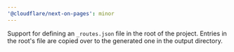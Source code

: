 ```yaml
---
'@cloudflare/next-on-pages': minor
---
```


Support for defining an `_routes.json` file in the root of the project. Entries in the root's file are copied over to the generated one in the output directory.
